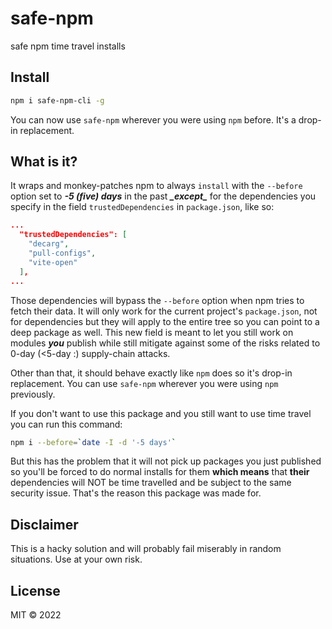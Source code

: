 # safe-npm

safe npm time travel installs

## Install

```sh
npm i safe-npm-cli -g
```

You can now use `safe-npm` wherever you were using `npm` before.
It's a drop-in replacement.

## What is it?

It wraps and monkey-patches npm to always `install` with the `--before` option set to _**-5 (five) days**_ in the past _**\_except\_**_ for the dependencies you specify in the field `trustedDependencies` in `package.json`, like so:

```json
...
  "trustedDependencies": [
    "decarg",
    "pull-configs",
    "vite-open"
  ],
...
```

Those dependencies will bypass the `--before` option when npm tries to fetch their data. It will only work for the current project's `package.json`, not for dependencies but they will apply to the entire tree so you can point to a deep package as well. This new field is meant to let you still work on modules _**you**_ publish while still mitigate against some of the risks related to 0-day (<5-day :) supply-chain attacks.

Other than that, it should behave exactly like `npm` does so it's drop-in replacement. You can use `safe-npm` wherever you were using `npm` previously.

If you don't want to use this package and you still want to use time travel you can run this command:

```sh
npm i --before=`date -I -d '-5 days'`
```

But this has the problem that it will not pick up packages you just published so you'll be forced to do normal installs for them **which means** that **their** dependencies will NOT be time travelled and be subject to the same security issue. That's the reason this package was made for.

## Disclaimer

This is a hacky solution and will probably fail miserably in random situations. Use at your own risk.

## License

MIT &copy; 2022
